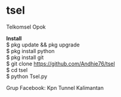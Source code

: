 # tsel
Telkomsel Opok

<b>Install</b><br>
$ pkg update && pkg upgrade<br>
$ pkg install python<br>
$ pkg install git<br>
$ git clone https://github.com/Andhie76/tsel<br>
$ cd tsel<br>
$ python Tsel.py<br>

Grup Facebook: Kpn Tunnel Kalimantan

